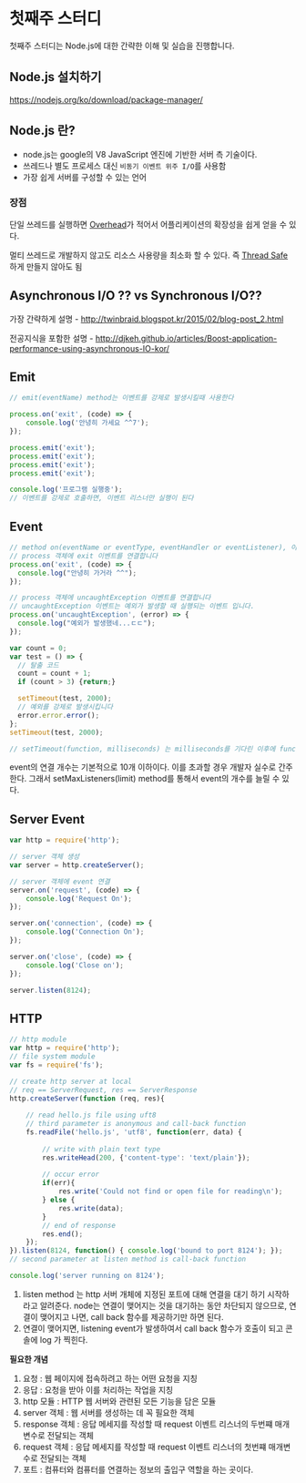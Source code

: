 # 첫째주 스터디

첫째주 스터디는 Node.js에 대한 간략한 이해 및 실습을 진행합니다.

## Node.js 설치하기

https://nodejs.org/ko/download/package-manager/

## Node.js 란?

* node.js는 google의 V8 JavaScript 엔진에 기반한 서버 측 기술이다.
* 쓰레드나 별도 프로세스 대신 ```비동기 이벤트 위주 I/O```를 사용함
* 가장 쉽게 서버를 구성할 수 있는 언어

### 장점  
단일 쓰레드를 실행하면 [Overhead][overhead]가 적어서 어플리케이션의 확장성을 쉽게 얻을 수 있다.

멀티 쓰레드로 개발하지 않고도 리소스 사용량을 최소화 할 수 있다. 즉 [Thread Safe][thread_safe] 하게 만들지 않아도 됨


## Asynchronous I/O ?? vs Synchronous I/O??

가장 간략하게 설명 - 
http://twinbraid.blogspot.kr/2015/02/blog-post_2.html

전공지식을 포함한 설명 - 
http://djkeh.github.io/articles/Boost-application-performance-using-asynchronous-IO-kor/

## Emit 

``` js
// emit(eventName) method는 이벤트를 강제로 발생시킬때 사용한다

process.on('exit', (code) => {
    console.log('안녕히 가세요 ^^7');
});

process.emit('exit');
process.emit('exit');
process.emit('exit');
process.emit('exit');

console.log('프로그램 실행중');
// 이벤트를 강제로 호출하면, 이벤트 리스너만 실행이 된다
```

## Event

```js
// method on(eventName or eventType, eventHandler or eventListener), 이벤트를 연결할때 사용
// process 객체에 exit 이벤트를 연결합니다
process.on('exit', (code) => {
  console.log("안녕히 가거라 ^^");
});

// process 객체에 uncaughtException 이벤트를 연결합니다
// uncaughtException 이벤트는 예외가 발생할 때 실행되는 이벤트 입니다.
process.on('uncaughtException', (error) => {
  console.log("예외가 발생했네...ㄷㄷ");
});

var count = 0;
var test = () => {
  // 탈출 코드
  count = count + 1;
  if (count > 3) {return;}

  setTimeout(test, 2000);
  // 예외를 강제로 발생시킵니다
  error.error.error();
};
setTimeout(test, 2000);

// setTimeout(function, milliseconds) 는 milliseconds를 기다린 이후에 function을 실행

```
event의 연결 개수는 기본적으로 10개 이하이다. 이를 초과할 경우 개발자 실수로 간주한다. 그래서 setMaxListeners(limit) method를 통해서 event의 개수를 늘릴 수 있다.

## Server Event

```js
var http = require('http');

// server 객체 생성
var server = http.createServer();

// server 객체에 event 연결
server.on('request', (code) => {
    console.log('Request On');
});

server.on('connection', (code) => {
    console.log('Connection On');
});

server.on('close', (code) => {
    console.log('Close on');
});

server.listen(8124);
```

## HTTP
```js
// http module
var http = require('http');
// file system module 
var fs = require('fs');

// create http server at local
// req == ServerRequest, res == ServerResponse
http.createServer(function (req, res){
    
    // read hello.js file using uft8
    // third parameter is anonymous and call-back function
    fs.readFile('hello.js', 'utf8', function(err, data) {
        
        // write with plain text type
        res.writeHead(200, {'content-type': 'text/plain'});        
        
        // occur error
        if(err){
            res.write('Could not find or open file for reading\n');
        } else {
            res.write(data);
        }
        // end of response
        res.end();
    });
}).listen(8124, function() { console.log('bound to port 8124'); });
// second parameter at listen method is call-back function

console.log('server running on 8124');
```

1. listen method 는 http 서버 개체에 지정된 포트에 대해 연결을 대기 하기 시작하라고 알려준다. node는 연결이 맺어지는 것을 대기하는 동안 차단되지 않으므로, 연결이 맺어지고 나면, call back 함수를 제공하기만 하면 된다.
2. 연결이 맺어지면, listening event가 발생하여서 call back 함수가 호출이 되고 콘솔에 log 가 찍힌다.

**필요한 개념**
1. 요청 : 웹 페이지에 접속하려고 하는 어떤 요청을 지칭
2. 응답 : 요청을 받아 이를 처리하는 작업을 지칭
3. http 모듈 : HTTP 웹 서버와 관련된 모든 기능을 담은 모듈
4. server 객체 : 웹 서버를 생성하는 데 꼭 필요한 객체
5. response 객체 : 응답 메세지를 작성할 때 request 이벤트 리스너의 두번쨰 매개변수로 전달되는 객체
6. request 객체 : 응답 메세지를 작성할 때 request 이벤트 리스너의 첫번쨰 매개변수로 전달되는 객체
7. 포트 : 컴퓨터와 컴퓨터를 연결하는 정보의 출입구 역할을 하는 곳이다.





[overhead]: https://ko.wikipedia.org/wiki/%EC%98%A4%EB%B2%84%ED%97%A4%EB%93%9C
[thread_safe]: https://kldp.org/node/36904